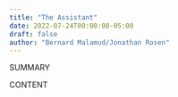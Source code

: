 ```yaml
---
title: "The Assistant"
date: 2022-07-24T00:00:00-05:00
draft: false
author: "Bernard Malamud/Jonathan Rosen"
---
```


SUMMARY

<!--more-->

CONTENT